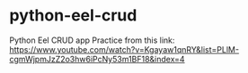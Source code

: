 # python-eel-crud
Python Eel CRUD app
Practice from this link: https://www.youtube.com/watch?v=Kgayaw1qnRY&list=PLlM-cgmWjpmJzZ2o3hw6iPcNy53m1BF18&index=4
